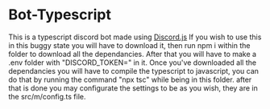 # Bot-Typescript
This is a typescript discord bot made using [Discord.js](https://discord.js.org/#/)
If you wish to use this in this buggy state you will have to download it, then run npm i within the folder to download all the dependancies. After that you will have to make a .env folder with "DISCORD_TOKEN=<token>" in it.
Once you've downloaded all the dependancies you will have to compile the typescript to javascript, you can do that by running the command "npx tsc" while being in this folder.
after that is done you may configurate the settings to be as you wish, they are in the src/m/config.ts file. 
